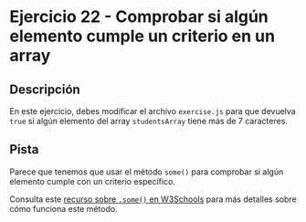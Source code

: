 # Ejercicio 22 - Comprobar si algún elemento cumple un criterio en un array

## Descripción

En este ejercicio, debes modificar el archivo `exercise.js` para que devuelva `true` si algún elemento del array `studentsArray` tiene más de 7 caracteres.

## Pista

Parece que tenemos que usar el método `some()` para comprobar si algún elemento cumple con un criterio específico.

Consulta este [recurso sobre `.some()` en W3Schools](https://www.w3schools.com/jsref/jsref_some.asp) para más detalles sobre cómo funciona este método.
